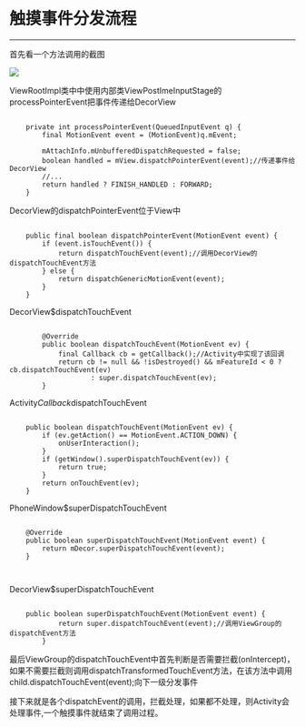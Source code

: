 # 触摸事件分发流程
---
首先看一个方法调用的截图

![](https://github.com/getletCodes/StudyNotes/blob/master/resources/blog/2016/touch_event.png)

ViewRootImpl类中中使用内部类ViewPostImeInputStage的processPointerEvent把事件传递给DecorView

```

    private int processPointerEvent(QueuedInputEvent q) {
        final MotionEvent event = (MotionEvent)q.mEvent;

        mAttachInfo.mUnbufferedDispatchRequested = false;
        boolean handled = mView.dispatchPointerEvent(event);//传递事件给DecorView
        //...
        return handled ? FINISH_HANDLED : FORWARD;
    }

```

DecorView的dispatchPointerEvent位于View中

```

    public final boolean dispatchPointerEvent(MotionEvent event) {
        if (event.isTouchEvent()) {
            return dispatchTouchEvent(event);//调用DecorView的dispatchTouchEvent方法
        } else {
            return dispatchGenericMotionEvent(event);
        }
    }

```

DecorView$dispatchTouchEvent

```

        @Override
        public boolean dispatchTouchEvent(MotionEvent ev) {
            final Callback cb = getCallback();//Activity中实现了该回调
            return cb != null && !isDestroyed() && mFeatureId < 0 ? cb.dispatchTouchEvent(ev)
                    : super.dispatchTouchEvent(ev);
        }

```

Activity$Callback$dispatchTouchEvent

```

    public boolean dispatchTouchEvent(MotionEvent ev) {
        if (ev.getAction() == MotionEvent.ACTION_DOWN) {
            onUserInteraction();
        }
        if (getWindow().superDispatchTouchEvent(ev)) {
            return true;
        }
        return onTouchEvent(ev);
    }

```

PhoneWindow$superDispatchTouchEvent

```

    @Override
    public boolean superDispatchTouchEvent(MotionEvent event) {
        return mDecor.superDispatchTouchEvent(event);
    }



```

DecorView$superDispatchTouchEvent

```

    public boolean superDispatchTouchEvent(MotionEvent event) {
            return super.dispatchTouchEvent(event);//调用ViewGroup的dispatchEvent方法
        }

```

最后ViewGroup的dispatchTouchEvent中首先判断是否需要拦截(onIntercept)，如果不需要拦截则调用dispatchTransformedTouchEvent方法，在该方法中调用child.dispatchTouchEvent(event);向下一级分发事件


接下来就是各个dispatchEvent的调用，拦截处理，如果都不处理，则Activity会处理事件,一个触摸事件就结束了调用过程。

